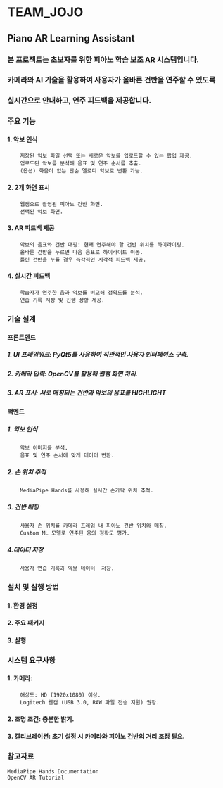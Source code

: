 # TEAM_JOJO

## Piano AR Learning Assistant

### 본 프로젝트는 초보자를 위한 피아노 학습 보조 AR 시스템입니다. 
### 카메라와 AI 기술을 활용하여 사용자가 올바른 건반을 연주할 수 있도록 
### 실시간으로 안내하고, 연주 피드백을 제공합니다.


### 주요 기능

#### 1. 악보 인식
        저장된 악보 파일 선택 또는 새로운 악보를 업로드할 수 있는 팝업 제공.
        업로드된 악보를 분석해 음표 및 연주 순서를 추출.
        (옵션) 화음이 없는 단순 멜로디 악보로 변환 가능.

#### 2. 2개 화면 표시
        웹캠으로 촬영된 피아노 건반 화면.
        선택된 악보 화면.

#### 3. AR 피드백 제공
        악보의 음표와 건반 매핑: 현재 연주해야 할 건반 위치를 하이라이팅.
        올바른 건반을 누르면 다음 음표로 하이라이트 이동.
        틀린 건반을 누를 경우 즉각적인 시각적 피드백 제공.

#### 4. 실시간 피드백
        학습자가 연주한 음과 악보를 비교해 정확도를 분석.
        연습 기록 저장 및 진행 상황 제공.

### 기술 설계
#### 프론트엔드

##### 1. UI 프레임워크: PyQt5를 사용하여 직관적인 사용자 인터페이스 구축.
##### 2. 카메라 입력: OpenCV를 활용해 웹캠 화면 처리.
##### 3. AR 표시: 서로 매칭되는 건반과 악보의 음표를 HIGHLIGHT

#### 백엔드

##### 1.  악보 인식
        악보 이미지를 분석.
        음표 및 연주 순서에 맞게 데이터 변환.
##### 2.  손 위치 추적
        MediaPipe Hands를 사용해 실시간 손가락 위치 추적.
##### 3. 건반 매핑
        사용자 손 위치를 카메라 프레임 내 피아노 건반 위치와 매칭.
        Custom ML 모델로 연주된 음의 정확도 평가.
##### 4.데이터 저장
        사용자 연습 기록과 악보 데이터  저장.

### 설치 및 실행 방법
#### 1. 환경 설정

#### 2. 주요 패키지

#### 3. 실행


### 시스템 요구사항

#### 1. 카메라:
        해상도: HD (1920x1080) 이상.
        Logitech 웹캠 (USB 3.0, RAW 파일 전송 지원) 권장.
#### 2.  조명 조건: 충분한 밝기.
#### 3. 캘리브레이션: 초기 설정 시 카메라와 피아노 건반의 거리 조정 필요.

### 참고자료

    MediaPipe Hands Documentation
    OpenCV AR Tutorial
  

